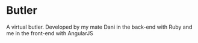# Butler
A virtual butler. Developed by my mate Dani in the back-end with Ruby and me in the front-end with AngularJS
